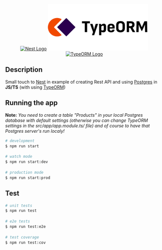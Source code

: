 <p align="center">
  <a href="http://nestjs.com/" target="blank"><img src="https://nestjs.com/img/logo_text.svg" width="320" alt="Nest Logo" /></a>
  <a href="https://typeorm.io/" target="blank"><img src="https://github.com/typeorm/typeorm/raw/master/resources/logo_big.png" width="320" alt="TypeORM Logo" /></a>
  <a href="https://www.postgresql.org/" target="blank"><img src="https://i0.wp.com/www.computersnyou.com/wp-content/uploads/2014/12/postgresql-logo.png?resize=610%2C280&ssl=1" width="400" alt="TypeORM Logo" /></a>
</p>

## Description

Small touch to [Nest](https://github.com/nestjs/nest) in example of creating Rest API and using [Postgres](https://github.com/postgres/postgres) in **JS/TS** (with using [TypeORM](https://github.com/typeorm/typeorm))

## Running the app

**Note:** _You need to create a table "Products" in your local Postgres database with default settings (otherwise you can change TypeORM settings in the src/app/app.module.ts/ file) and of course to have that Postgres server's run localy!_

```bash
# development
$ npm run start

# watch mode
$ npm run start:dev

# production mode
$ npm run start:prod
```

## Test

```bash
# unit tests
$ npm run test

# e2e tests
$ npm run test:e2e

# test coverage
$ npm run test:cov
```
